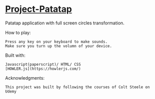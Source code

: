 # [Project-Patatap](https://raw.githack.com/stntsai/Project-Patatap/master/circle.html)
Patatap application with full screen circles transformation.

How to play:

	Press any key on your keyboard to make sounds.
	Make sure you turn up the volumn of your device. 

Built with:

	Javascript(paperscript)/ HTML/ CSS
	[HOWLER.js](https://howlerjs.com/)
	
Acknowledgments:

	This project was built by following the courses of Colt Steele on Udemy
	
